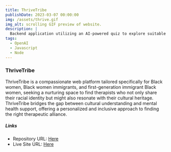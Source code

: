 ```yaml
---
title: ThriveTribe
publishDate: 2023-03-07 00:00:00
img: /assets/thrive.gif
img_alt: scrolling GIF preview of website.
description: |
  Backend application utilizing an AI-powered quiz to explore suitable mental health therapies. 
tags:
  - OpenAI
  - Javascript
  - Node
---
```


### ThriveTribe

ThriveTribe is a compassionate web platform tailored specifically for Black women, Black women immigrants, and first-generation immigrant Black women, seeking a nurturing space to find therapists who not only share their racial identity but might also resonate with their cultural heritage. ThriveTribe bridges the gap between cultural understanding and mental health support, offering a personalized and inclusive approach to finding the right therapeutic alliance.

##### Links

- Repository URL: [Here](https://github.com/codewithjazzy/thrivetribe)
- Live Site URL: [Here](https://thrivetribe.onrender.com/)
